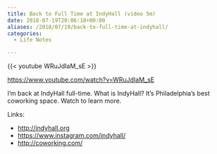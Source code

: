 ```yaml
---
title: Back to Full Time at IndyHall (video 5m)
date: 2018-07-19T20:06:18+00:00
aliases: /2018/07/19/back-to-full-time-at-indyhall/
categories:
  - Life Notes

---
```

{{< youtube WRuJdIaM_sE >}}

<https://www.youtube.com/watch?v=WRuJdIaM_sE>

I&#8217;m back at IndyHall full-time. What is IndyHall? It&#8217;s Philadelphia&#8217;s best coworking space. Watch to learn more.

Links:

  * <http://indyhall.org>
  * <https://www.instagram.com/indyhall/>
  * <http://coworking.com/>